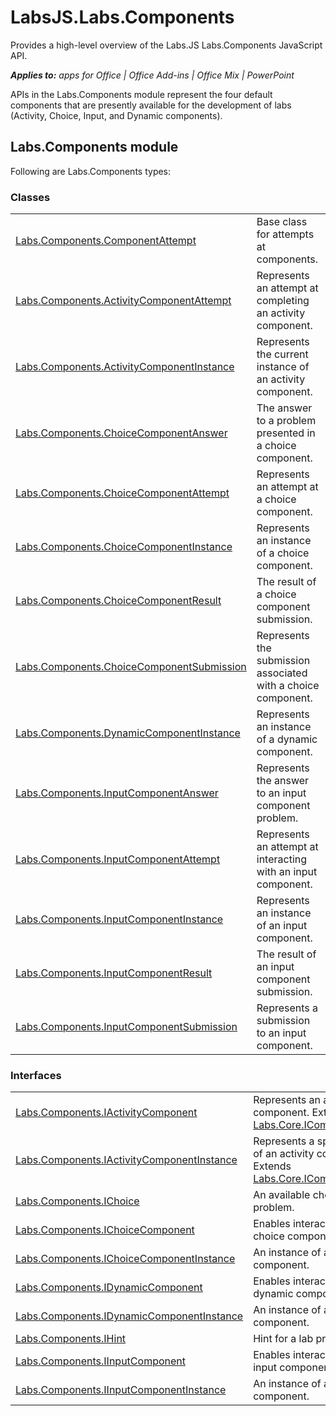 
# LabsJS.Labs.Components
Provides a high-level overview of the Labs.JS Labs.Components JavaScript API.

 _**Applies to:** apps for Office | Office Add-ins | Office Mix | PowerPoint_

APIs in the Labs.Components module represent the four default components that are presently available for the development of labs (Activity, Choice, Input, and Dynamic components).

## Labs.Components module

Following are Labs.Components types:


### Classes


|||
|:-----|:-----|
|[Labs.Components.ComponentAttempt](/reference/office-mix/labs.components.componentattempt.md)|Base class for attempts at components.|
|[Labs.Components.ActivityComponentAttempt](/reference/office-mix/labs.components.activitycomponentattempt.md)|Represents an attempt at completing an activity component.|
|[Labs.Components.ActivityComponentInstance](/reference/office-mix/labs.components.activitycomponentinstance.md)|Represents the current instance of an activity component.|
|[Labs.Components.ChoiceComponentAnswer](/reference/office-mix/labs.components.choicecomponentanswer.md)|The answer to a problem presented in a choice component.|
|[Labs.Components.ChoiceComponentAttempt](/reference/office-mix/labs.components.choicecomponentattempt.md)|Represents an attempt at a choice component.|
|[Labs.Components.ChoiceComponentInstance](/reference/office-mix/labs.components.choicecomponentinstance.md)|Represents an instance of a choice component.|
|[Labs.Components.ChoiceComponentResult](/reference/office-mix/labs.components.choicecomponentresult.md)|The result of a choice component submission.|
|[Labs.Components.ChoiceComponentSubmission](/reference/office-mix/labs.components.choicecomponentsubmission.md)|Represents the submission associated with a choice component.|
|[Labs.Components.DynamicComponentInstance](/reference/office-mix/labs.components.dynamiccomponentinstance.md)|Represents an instance of a dynamic component.|
|[Labs.Components.InputComponentAnswer](/reference/office-mix/labs.components.inputcomponentanswer.md)|Represents the answer to an input component problem.|
|[Labs.Components.InputComponentAttempt](/reference/office-mix/labs.components.inputcomponentattempt.md)|Represents an attempt at interacting with an input component.|
|[Labs.Components.InputComponentInstance](/reference/office-mix/labs.components.inputcomponentinstance.md)|Represents an instance of an input component.|
|[Labs.Components.InputComponentResult](/reference/office-mix/labs.components.inputcomponentresult.md)|The result of an input component submission.|
|[Labs.Components.InputComponentSubmission](/reference/office-mix/labs.components.inputcomponentsubmission.md)|Represents a submission to an input component.|

### Interfaces


|||
|:-----|:-----|
|[Labs.Components.IActivityComponent](/reference/office-mix/labs.components.iactivitycomponent.md)|Represents an activity component. Extends [Labs.Core.IComponent](/reference/office-mix/labs.core.icomponent.md).|
|[Labs.Components.IActivityComponentInstance](/reference/office-mix/labs.components.iactivitycomponentinstance.md)|Represents a specific instance of an activity component. Extends [Labs.Core.IComponentInstance](/reference/office-mix/labs.core.icomponentinstance.md).|
|[Labs.Components.IChoice](/reference/office-mix/labs.components.ichoice.md)|An available choice for a given problem.|
|[Labs.Components.IChoiceComponent](/reference/office-mix/labs.components.ichoicecomponent.md)|Enables interactions with a choice component.|
|[Labs.Components.IChoiceComponentInstance](/reference/office-mix/labs.components.ichoicecomponentinstance.md)|An instance of a choice component.|
|[Labs.Components.IDynamicComponent](/reference/office-mix/labs.components.idynamiccomponent.md)|Enables interaction with a dynamic component.|
|[Labs.Components.IDynamicComponentInstance](/reference/office-mix/labs.components.idynamiccomponentinstance.md)|An instance of a dynamic component.|
|[Labs.Components.IHint](/reference/office-mix/labs.components.ihint.md)|Hint for a lab problem.|
|[Labs.Components.IInputComponent](/reference/office-mix/labs.components.iinputcomponent.md)|Enables interacting with an input component.|
|[Labs.Components.IInputComponentInstance](/reference/office-mix/labs.components.iinputcomponentinstance.md)|An instance of an input component.|

